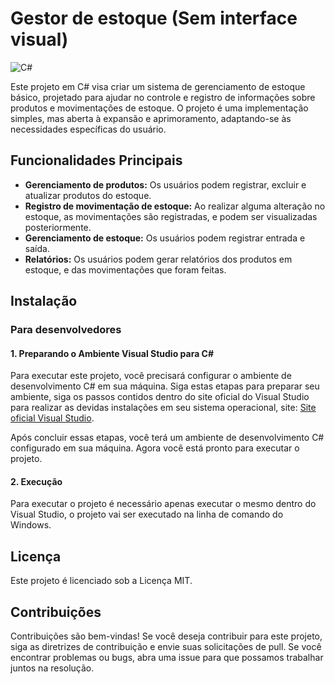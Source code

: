 # Gestor de estoque (Sem interface visual)
![C#](https://img.shields.io/badge/c%23-%23239120.svg?style=for-the-badge&logo=c-sharp&logoColor=white)

Este projeto em C# visa criar um sistema de gerenciamento de estoque básico, projetado para ajudar no controle e registro de informações sobre produtos e movimentações de estoque. O projeto é uma implementação simples, mas aberta à expansão e aprimoramento, adaptando-se às necessidades específicas do usuário.

## Funcionalidades Principais
- **Gerenciamento de produtos:** Os usuários podem registrar, excluir e atualizar produtos do estoque.
- **Registro de movimentação de estoque:** Ao realizar alguma alteração no estoque, as movimentações são registradas, e podem ser visualizadas posteriormente.
- **Gerenciamento de estoque:** Os usuários podem registrar entrada e saída.
- **Relatórios:** Os usuários podem gerar relatórios dos produtos em estoque, e das movimentações que foram feitas.

## Instalação 
### Para desenvolvedores
#### 1. Preparando o Ambiente Visual Studio para C#
Para executar este projeto, você precisará configurar o ambiente de desenvolvimento C# em sua máquina. Siga estas etapas para preparar seu ambiente, siga os passos contidos dentro do site oficial do Visual Studio para realizar as devidas instalações em seu sistema operacional, site: [Site oficial Visual Studio](https://visualstudio.microsoft.com/pt-br/#vs-section).

Após concluir essas etapas, você terá um ambiente de desenvolvimento C# configurado em sua máquina. Agora você está pronto para executar o projeto.

#### 2. Execução
Para executar o projeto é necessário apenas executar o mesmo dentro do Visual Studio, o projeto vai ser executado na linha de comando do Windows.

## Licença
Este projeto é licenciado sob a Licença MIT.

## Contribuições
Contribuições são bem-vindas! Se você deseja contribuir para este projeto, siga as diretrizes de contribuição e envie suas solicitações de pull. Se você encontrar problemas ou bugs, abra uma issue para que possamos trabalhar juntos na resolução.

